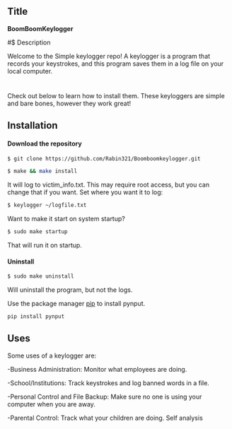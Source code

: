 
  ## Title

**BoomBoomKeylogger**

#$ Description

Welcome to the Simple keylogger repo! A keylogger is a program that records your keystrokes, and this program saves them in a log file on your local computer.
#
Check out below to learn how to install them. These keyloggers are simple and bare bones, however they work great!

## Installation

#### Download the repository

```bash
$ git clone https://github.com/Rabin321/Boomboomkeylogger.git
```
```bash
$ make && make install
```

It will log to victim_info.txt. This may require root access, but you can change that if you want. Set where you want it to log:

```bash
$ keylogger ~/logfile.txt
```




Want to make it start on system startup?
```bash
$ sudo make startup
```



That will run it on startup.

#### Uninstall
```bash
$ sudo make uninstall
```


Will uninstall the program, but not the logs.


Use the package manager [pip](https://pip.pypa.io/en/stable/) to install pynput.

```bash
pip install pynput
```

## Uses
Some uses of a keylogger are:

-Business Administration: Monitor what employees are doing.

-School/Institutions: Track keystrokes and log banned words in a file.

-Personal Control and File Backup: Make sure no one is using your computer 
 when you are away.

-Parental Control: Track what your children are doing.
Self analysis
